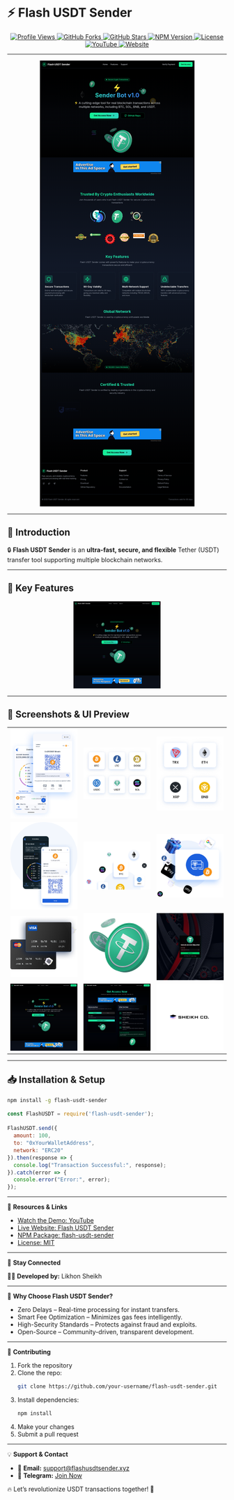 # ⚡ Flash USDT Sender

<div align="center">
  <a href="https://github.com/FlashSwapUSDT">
    <img src="https://komarev.com/ghpvc/?username=FlashSwapUSDT&style=flat-square&color=blue" alt="Profile Views" />
  </a>
  <a href="https://github.com/FlashSwapUSDT/flash-usdt-sender/fork">
    <img src="https://img.shields.io/github/forks/FlashSwapUSDT/FlashSwapUSDT?style=social" alt="GitHub Forks" />
  </a>
  <a href="https://github.com/FlashSwapUSDT/flash-usdt-sender/stargazers">
    <img src="https://img.shields.io/github/stars/FlashSwapUSDT/FlashSwapUSDT?style=social" alt="GitHub Stars" />
  </a>
  <a href="https://www.npmjs.com/package/flash-usdt-sender">
    <img src="https://img.shields.io/npm/v/flash-usdt-sender?color=green&label=NPM%20Package" alt="NPM Version" />
  </a>
  <a href="LICENSE">
    <img src="https://img.shields.io/github/license/FlashSwapUSDT/FlashSwapUSDT" alt="License" />
  </a>
  <a href="https://youtu.be/BG7BES0pa34?feature=shared">
    <img src="https://img.shields.io/badge/YouTube-Watch%20Demo-red?logo=youtube" alt="YouTube" />
  </a>
  <a href="https://access.flashusdtsender.xyz">
    <img src="https://img.shields.io/badge/Website-Flash%20USDT%20Sender-blue?style=flat-square&logo=vercel" alt="Website" />
  </a>
</div>

---

<div align="center">
  <img src="https://raw.githubusercontent.com/likhon-developer/make-me-awsome/refs/heads/main/IMG_4591.png" alt="Main Banner" />
</div>

---

## 🚀 **Introduction**

🔒 **Flash USDT Sender** is an **ultra-fast, secure, and flexible** Tether (USDT) transfer tool supporting multiple blockchain networks.

---

## 🌟 **Key Features**

<div align="center">
  <img src="https://raw.githubusercontent.com/likhon-developer/make-me-awsome/refs/heads/main/IMG_4587.png" alt="Best Seller" width="200"/>
</div>

---

## 📸 **Screenshots & UI Preview**

<div align="center">
  <table>
    <tr>
      <td><img src="https://raw.githubusercontent.com/likhon-developer/make-me-awsome/refs/heads/main/IMG_4311.png" alt="UI Preview 1" width="200"/></td>
      <td><img src="https://raw.githubusercontent.com/likhon-developer/make-me-awsome/refs/heads/main/IMG_4316.png" alt="UI Preview 2" width="200"/></td>
      <td><img src="https://raw.githubusercontent.com/likhon-developer/make-me-awsome/refs/heads/main/IMG_4317.png" alt="UI Preview 3" width="200"/></td>
    </tr>
    <tr>
      <td><img src="https://raw.githubusercontent.com/likhon-developer/make-me-awsome/refs/heads/main/IMG_4319.png" alt="UI Preview 4" width="200"/></td>
      <td><img src="https://raw.githubusercontent.com/likhon-developer/make-me-awsome/refs/heads/main/IMG_4320.png" alt="UI Preview 5" width="200"/></td>
      <td><img src="https://raw.githubusercontent.com/likhon-developer/make-me-awsome/refs/heads/main/IMG_4322.png" alt="UI Preview 6" width="200"/></td>
    </tr>
    <tr>
      <td><img src="https://raw.githubusercontent.com/likhon-developer/make-me-awsome/refs/heads/main/IMG_4323.png" alt="UI Preview 7" width="200"/></td>
      <td><img src="https://raw.githubusercontent.com/likhon-developer/make-me-awsome/refs/heads/main/IMG_4554.webp" alt="UI Preview 8" width="200"/></td>
      <td><img src="https://raw.githubusercontent.com/likhon-developer/make-me-awsome/refs/heads/main/IMG_4588.png" alt="UI Preview 9" width="200"/></td>
    </tr>
    <tr>
      <td><img src="https://raw.githubusercontent.com/likhon-developer/make-me-awsome/refs/heads/main/IMG_4589.png" alt="UI Preview 10" width="200"/></td>
      <td><img src="https://raw.githubusercontent.com/likhon-developer/make-me-awsome/refs/heads/main/IMG_4590.png" alt="UI Preview 11" width="200"/></td>
      <td><img src="https://raw.githubusercontent.com/likhon-developer/make-me-awsome/refs/heads/main/S.png" alt="Logo" width="200"/></td>
    </tr>
  </table>
</div>

---

## 📥 **Installation & Setup**

```bash
npm install -g flash-usdt-sender
```

```javascript
const FlashUSDT = require('flash-usdt-sender');

FlashUSDT.send({
  amount: 100,
  to: "0xYourWalletAddress",
  network: "ERC20"
}).then(response => {
  console.log("Transaction Successful:", response);
}).catch(error => {
  console.error("Error:", error);
});
```

---

🔗 **Resources & Links**

- [Watch the Demo: YouTube](https://youtu.be/BG7BES0pa34?feature=shared)
- [Live Website: Flash USDT Sender](https://access.flashusdtsender.xyz)
- [NPM Package: flash-usdt-sender](https://www.npmjs.com/package/flash-usdt-sender)
- [License: MIT](LICENSE)

---

📢 **Stay Connected**

👨‍💻 **Developed by:** Likhon Sheikh

---

🚀 **Why Choose Flash USDT Sender?**

- Zero Delays – Real-time processing for instant transfers.
- Smart Fee Optimization – Minimizes gas fees intelligently.
- High-Security Standards – Protects against fraud and exploits.
- Open-Source – Community-driven, transparent development.

---

📌 **Contributing**

1. Fork the repository
2. Clone the repo:
   ```bash
   git clone https://github.com/your-username/flash-usdt-sender.git
   ```
3. Install dependencies:
   ```bash
   npm install
   ```
4. Make your changes
5. Submit a pull request

---

💡 **Support & Contact**

- 📧 **Email:** support@flashusdtsender.xyz
- 💬 **Telegram:** [Join Now](https://t.me/flashusdtsender)

🔥 Let’s revolutionize USDT transactions together! 🚀
